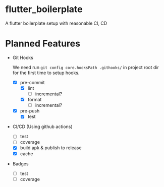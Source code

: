 # flutter_boilerplate

A flutter boilerplate setup with reasonable CI, CD

# Planned Features

- Git Hooks
  
  We need run `git config core.hooksPath .githooks/` in project root dir for the first time to setup hooks.
  - [x] pre-commit
    - [x] lint
      - [ ] incremental?
    - [x] format
      - [ ] incremental?
  - [x] pre-push
    - [x] test
- CI/CD (Using github actions)
  - [ ] test
  - [ ] coverage
  - [x] build apk & publish to release
  - [x] cache
- Badges
  - [ ] test
  - [ ] coverage
